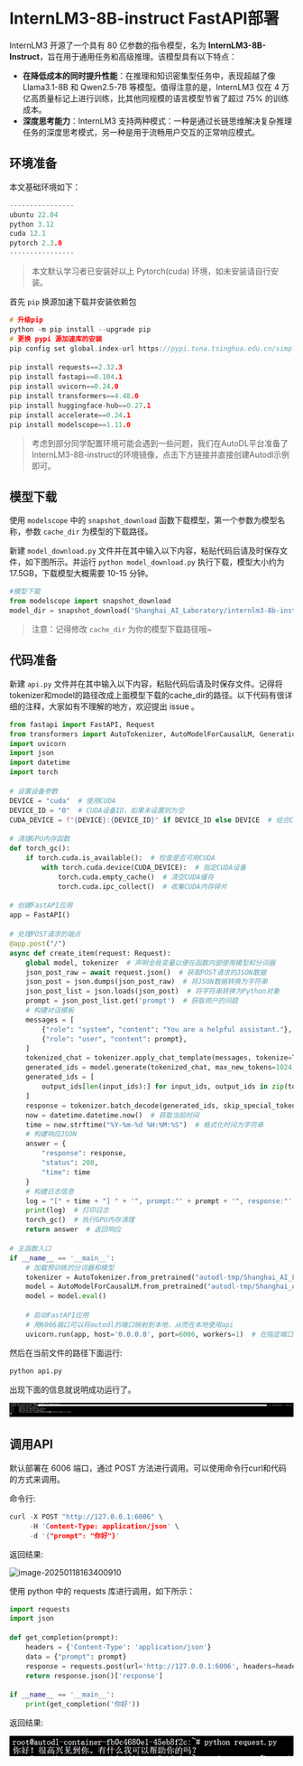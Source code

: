 # InternLM3-8B-instruct FastAPI部署

InternLM3 开源了一个具有 80 亿参数的指令模型，名为 **InternLM3-8B-Instruct**，旨在用于通用任务和高级推理。该模型具有以下特点：

- **在降低成本的同时提升性能**：在推理和知识密集型任务中，表现超越了像 Llama3.1-8B 和 Qwen2.5-7B 等模型。值得注意的是，InternLM3 仅在 4 万亿高质量标记上进行训练，比其他同规模的语言模型节省了超过 75% 的训练成本。
- **深度思考能力**：InternLM3 支持两种模式：一种是通过长链思维解决复杂推理任务的深度思考模式，另一种是用于流畅用户交互的正常响应模式。



## 环境准备

本文基础环境如下：

```c
----------------
ubuntu 22.04
python 3.12
cuda 12.1
pytorch 2.3.0
----------------
```

>  本文默认学习者已安装好以上 Pytorch(cuda) 环境，如未安装请自行安装。

首先 `pip` 换源加速下载并安装依赖包

```c
# 升级pip
python -m pip install --upgrade pip
# 更换 pypi 源加速库的安装
pip config set global.index-url https://pypi.tuna.tsinghua.edu.cn/simple

pip install requests==2.32.3
pip install fastapi==0.104.1
pip install uvicorn==0.24.0
pip install transformers==4.48.0
pip install huggingface-hub==0.27.1
pip install accelerate==0.24.1
pip install modelscope==1.11.0
```

> 考虑到部分同学配置环境可能会遇到一些问题，我们在AutoDL平台准备了InternLM3-8B-instruct的环境镜像，点击下方链接并直接创建Autodl示例即可。 



## 模型下载

使用 `modelscope` 中的 `snapshot_download` 函数下载模型，第一个参数为模型名称，参数 `cache_dir` 为模型的下载路径。

新建 `model_download.py` 文件并在其中输入以下内容，粘贴代码后请及时保存文件，如下图所示。并运行 `python model_download.py` 执行下载，模型大小约为 17.5GB，下载模型大概需要 10-15 分钟。

```py
#模型下载
from modelscope import snapshot_download
model_dir = snapshot_download('Shanghai_AI_Laboratory/internlm3-8b-instruct',cache_dir='/root/autodl-tmp', revision='master')
```

> 注意：记得修改 `cache_dir` 为你的模型下载路径哦~

## 代码准备

新建 `api.py` 文件并在其中输入以下内容，粘贴代码后请及时保存文件。记得将tokenizer和model的路径改成上面模型下载的cache_dir的路径。以下代码有很详细的注释，大家如有不理解的地方，欢迎提出 issue 。

```python
from fastapi import FastAPI, Request
from transformers import AutoTokenizer, AutoModelForCausalLM, GenerationConfig
import uvicorn
import json
import datetime
import torch

# 设置设备参数
DEVICE = "cuda"  # 使用CUDA
DEVICE_ID = "0"  # CUDA设备ID，如果未设置则为空
CUDA_DEVICE = f"{DEVICE}:{DEVICE_ID}" if DEVICE_ID else DEVICE  # 组合CUDA设备信息

# 清理GPU内存函数
def torch_gc():
    if torch.cuda.is_available():  # 检查是否可用CUDA
        with torch.cuda.device(CUDA_DEVICE):  # 指定CUDA设备
            torch.cuda.empty_cache()  # 清空CUDA缓存
            torch.cuda.ipc_collect()  # 收集CUDA内存碎片

# 创建FastAPI应用
app = FastAPI()

# 处理POST请求的端点
@app.post("/")
async def create_item(request: Request):
    global model, tokenizer  # 声明全局变量以便在函数内部使用模型和分词器
    json_post_raw = await request.json()  # 获取POST请求的JSON数据
    json_post = json.dumps(json_post_raw)  # 将JSON数据转换为字符串
    json_post_list = json.loads(json_post)  # 将字符串转换为Python对象
    prompt = json_post_list.get('prompt')  # 获取用户的问题
    # 构建对话模板
    messages = [
        {"role": "system", "content": "You are a helpful assistant."},
        {"role": "user", "content": prompt},
    ]
    tokenized_chat = tokenizer.apply_chat_template(messages, tokenize=True, add_generation_prompt=True, return_tensors="pt").to("cuda")
    generated_ids = model.generate(tokenized_chat, max_new_tokens=1024, temperature=1, repetition_penalty=1.005, top_k=40, top_p=0.8)
    generated_ids = [
        output_ids[len(input_ids):] for input_ids, output_ids in zip(tokenized_chat, generated_ids)
    ]
    response = tokenizer.batch_decode(generated_ids, skip_special_tokens=True)[0]
    now = datetime.datetime.now()  # 获取当前时间
    time = now.strftime("%Y-%m-%d %H:%M:%S")  # 格式化时间为字符串
    # 构建响应JSON
    answer = {
        "response": response,
        "status": 200,
        "time": time
    }
    # 构建日志信息
    log = "[" + time + "] " + '", prompt:"' + prompt + '", response:"' + repr(response) + '"'
    print(log)  # 打印日志
    torch_gc()  # 执行GPU内存清理
    return answer  # 返回响应

# 主函数入口
if __name__ == '__main__':
    # 加载预训练的分词器和模型
    tokenizer = AutoTokenizer.from_pretrained("autodl-tmp/Shanghai_AI_Laboratory/internlm3-8b-instruct", trust_remote_code=True)
    model = AutoModelForCausalLM.from_pretrained("autodl-tmp/Shanghai_AI_Laboratory/internlm3-8b-instruct", torch_dtype=torch.float16, trust_remote_code=True).cuda()
    model = model.eval()

    # 启动FastAPI应用
    # 用6006端口可以将autodl的端口映射到本地，从而在本地使用api
    uvicorn.run(app, host='0.0.0.0', port=6006, workers=1)  # 在指定端口和主机上启动应用
```



然后在当前文件的路径下面运行:

```python
python api.py 
```

出现下面的信息就说明成功运行了。

<img src="images/01-1.png" alt="image-20250118163039715" style="zoom:200%;" />



## 调用API

默认部署在 6006 端口，通过 POST 方法进行调用。可以使用命令行curl和代码的方式来调用。

命令行:

```c
curl -X POST "http://127.0.0.1:6006" \
     -H 'Content-Type: application/json' \
     -d '{"prompt": "你好"}'
```

返回结果:

![image-20250118163400910](/images/01-2.png)



使用 python 中的 requests 库进行调用，如下所示：

```python
import requests
import json

def get_completion(prompt):
    headers = {'Content-Type': 'application/json'}
    data = {"prompt": prompt}
    response = requests.post(url='http://127.0.0.1:6006', headers=headers, data=json.dumps(data))
    return response.json()['response']

if __name__ == '__main__':
    print(get_completion('你好'))
```

返回结果:

![image-20250118163426842](images/01-3.png)




